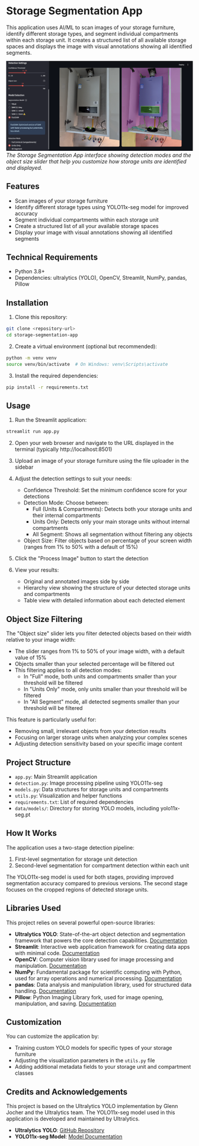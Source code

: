 # Storage Segmentation App

This application uses AI/ML to scan images of your storage furniture, identify different storage types, and segment individual compartments within each storage unit. It creates a structured list of all available storage spaces and displays the image with visual annotations showing all identified segments.

![Storage Segmentation App Screenshot](https://github.com/art-defcon/storage/blob/main/public/screenshot_segment.png)
*The Storage Segmentation App interface showing detection modes and the object size slider that help you customize how storage units are identified and displayed.*

## Features

- Scan images of your storage furniture
- Identify different storage types using YOLO11x-seg model for improved accuracy
- Segment individual compartments within each storage unit
- Create a structured list of all your available storage spaces
- Display your image with visual annotations showing all identified segments

## Technical Requirements

- Python 3.8+
- Dependencies: ultralytics (YOLO), OpenCV, Streamlit, NumPy, pandas, Pillow

## Installation

1. Clone this repository:
```bash
git clone <repository-url>
cd storage-segmentation-app
```

2. Create a virtual environment (optional but recommended):
```bash
python -m venv venv
source venv/bin/activate  # On Windows: venv\Scripts\activate
```

3. Install the required dependencies:
```bash
pip install -r requirements.txt
```

## Usage

1. Run the Streamlit application:
```bash
streamlit run app.py
```

2. Open your web browser and navigate to the URL displayed in the terminal (typically http://localhost:8501)

3. Upload an image of your storage furniture using the file uploader in the sidebar

4. Adjust the detection settings to suit your needs:
   - Confidence Threshold: Set the minimum confidence score for your detections
   - Detection Mode: Choose between:
     - Full (Units & Compartments): Detects both your storage units and their internal compartments
     - Units Only: Detects only your main storage units without internal compartments
     - All Segment: Shows all segmentation without filtering any objects
   - Object Size: Filter objects based on percentage of your screen width (ranges from 1% to 50% with a default of 15%)

5. Click the "Process Image" button to start the detection

6. View your results:
   - Original and annotated images side by side
   - Hierarchy view showing the structure of your detected storage units and compartments
   - Table view with detailed information about each detected element

## Object Size Filtering

The "Object size" slider lets you filter detected objects based on their width relative to your image width:

- The slider ranges from 1% to 50% of your image width, with a default value of 15%
- Objects smaller than your selected percentage will be filtered out
- This filtering applies to all detection modes:
  - In "Full" mode, both units and compartments smaller than your threshold will be filtered
  - In "Units Only" mode, only units smaller than your threshold will be filtered
  - In "All Segment" mode, all detected segments smaller than your threshold will be filtered

This feature is particularly useful for:
- Removing small, irrelevant objects from your detection results
- Focusing on larger storage units when analyzing your complex scenes
- Adjusting detection sensitivity based on your specific image content

## Project Structure

- `app.py`: Main Streamlit application
- `detection.py`: Image processing pipeline using YOLO11x-seg
- `models.py`: Data structures for storage units and compartments
- `utils.py`: Visualization and helper functions
- `requirements.txt`: List of required dependencies
- `data/models/`: Directory for storing YOLO models, including yolo11x-seg.pt

## How It Works

The application uses a two-stage detection pipeline:

1. First-level segmentation for storage unit detection
2. Second-level segmentation for compartment detection within each unit

The YOLO11x-seg model is used for both stages, providing improved segmentation accuracy compared to previous versions. The second stage focuses on the cropped regions of detected storage units.

## Libraries Used

This project relies on several powerful open-source libraries:

- **Ultralytics YOLO**: State-of-the-art object detection and segmentation framework that powers the core detection capabilities. [Documentation](https://docs.ultralytics.com/)
- **Streamlit**: Interactive web application framework for creating data apps with minimal code. [Documentation](https://docs.streamlit.io/)
- **OpenCV**: Computer vision library used for image processing and manipulation. [Documentation](https://docs.opencv.org/)
- **NumPy**: Fundamental package for scientific computing with Python, used for array operations and numerical processing. [Documentation](https://numpy.org/doc/)
- **pandas**: Data analysis and manipulation library, used for structured data handling. [Documentation](https://pandas.pydata.org/docs/)
- **Pillow**: Python Imaging Library fork, used for image opening, manipulation, and saving. [Documentation](https://pillow.readthedocs.io/)

## Customization

You can customize the application by:

- Training custom YOLO models for specific types of your storage furniture
- Adjusting the visualization parameters in the `utils.py` file
- Adding additional metadata fields to your storage unit and compartment classes

## Credits and Acknowledgements

This project is based on the Ultralytics YOLO implementation by Glenn Jocher and the Ultralytics team. The YOLO11x-seg model used in this application is developed and maintained by Ultralytics.

- **Ultralytics YOLO**: [GitHub Repository](https://github.com/ultralytics/ultralytics)
- **YOLO11x-seg Model**: [Model Documentation](https://docs.ultralytics.com/tasks/segment/)

